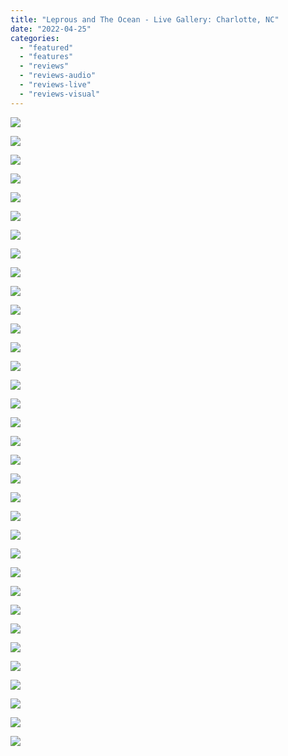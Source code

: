 ```yaml
---
title: "Leprous and The Ocean - Live Gallery: Charlotte, NC"
date: "2022-04-25"
categories: 
  - "featured"
  - "features"
  - "reviews"
  - "reviews-audio"
  - "reviews-live"
  - "reviews-visual"
---
```


![](https://i2.wp.com/www.hellbound.ca/wp-content/uploads/2022/04/The-Ocean_20220313_407A0314-2.jpg?ssl=1)

![](https://i0.wp.com/www.hellbound.ca/wp-content/uploads/2022/04/The-Ocean_20220313_407A0388-2.jpg?ssl=1)

![](https://i0.wp.com/www.hellbound.ca/wp-content/uploads/2022/04/The-Ocean_20220313_407A0397-2.jpg?ssl=1)

![](https://i2.wp.com/www.hellbound.ca/wp-content/uploads/2022/04/The-Ocean_20220313_407A0415-2.jpg?ssl=1)

![](https://i0.wp.com/www.hellbound.ca/wp-content/uploads/2022/04/The-Ocean_20220313_407A0417-2.jpg?ssl=1)

![](https://i1.wp.com/www.hellbound.ca/wp-content/uploads/2022/04/The-Ocean_20220313_407A0426-2.jpg?ssl=1)

![](https://i0.wp.com/www.hellbound.ca/wp-content/uploads/2022/04/The-Ocean_20220313_407A0431-2.jpg?ssl=1)

![](https://i0.wp.com/www.hellbound.ca/wp-content/uploads/2022/04/The-Ocean_20220313_407A0467-2.jpg?ssl=1)

![](https://i1.wp.com/www.hellbound.ca/wp-content/uploads/2022/04/The-Ocean_20220313_407A0481-2.jpg?ssl=1)

![](https://i1.wp.com/www.hellbound.ca/wp-content/uploads/2022/04/The-Ocean_20220313_407A0508-2.jpg?ssl=1)

![](https://i2.wp.com/www.hellbound.ca/wp-content/uploads/2022/04/The-Ocean_20220313_407A0531-2.jpg?ssl=1)

![](https://i0.wp.com/www.hellbound.ca/wp-content/uploads/2022/04/The-Ocean_20220313_407A0568-2.jpg?ssl=1)

![](https://i0.wp.com/www.hellbound.ca/wp-content/uploads/2022/04/The-Ocean_20220313_407A0580-2.jpg?ssl=1)

![](https://i1.wp.com/www.hellbound.ca/wp-content/uploads/2022/04/The-Ocean_20220313_407A0632-2.jpg?ssl=1)

![](https://i1.wp.com/www.hellbound.ca/wp-content/uploads/2022/04/Leprous_20220313_407A0762.jpg?ssl=1)

![](https://i2.wp.com/www.hellbound.ca/wp-content/uploads/2022/04/Leprous_20220313_407A0790.jpg?ssl=1)

![](https://i1.wp.com/www.hellbound.ca/wp-content/uploads/2022/04/Leprous_20220313_407A0800.jpg?ssl=1)

![](https://i2.wp.com/www.hellbound.ca/wp-content/uploads/2022/04/Leprous_20220313_407A0829.jpg?ssl=1)

![](https://i2.wp.com/www.hellbound.ca/wp-content/uploads/2022/04/Leprous_20220313_407A0833.jpg?ssl=1)

![](https://i0.wp.com/www.hellbound.ca/wp-content/uploads/2022/04/Leprous_20220313_407A0846.jpg?ssl=1)

![](https://i1.wp.com/www.hellbound.ca/wp-content/uploads/2022/04/Leprous_20220313_407A0856.jpg?ssl=1)

![](https://i0.wp.com/www.hellbound.ca/wp-content/uploads/2022/04/Leprous_20220313_407A0875.jpg?ssl=1)

![](https://i1.wp.com/www.hellbound.ca/wp-content/uploads/2022/04/Leprous_20220313_407A0897.jpg?ssl=1)

![](https://i0.wp.com/www.hellbound.ca/wp-content/uploads/2022/04/Leprous_20220313_407A0900.jpg?ssl=1)

![](https://i1.wp.com/www.hellbound.ca/wp-content/uploads/2022/04/Leprous_20220313_407A0940.jpg?ssl=1)

![](https://i1.wp.com/www.hellbound.ca/wp-content/uploads/2022/04/Leprous_20220313_407A0969.jpg?ssl=1)

![](https://i0.wp.com/www.hellbound.ca/wp-content/uploads/2022/04/Leprous_20220313_407A0986.jpg?ssl=1)

![](https://i2.wp.com/www.hellbound.ca/wp-content/uploads/2022/04/Leprous_20220313_407A1064-Edit.jpg?ssl=1)

![](https://i1.wp.com/www.hellbound.ca/wp-content/uploads/2022/04/Leprous_20220313_407A1066.jpg?ssl=1)

![](https://i2.wp.com/www.hellbound.ca/wp-content/uploads/2022/04/Leprous_20220313_407A1143.jpg?ssl=1)

![](https://i0.wp.com/www.hellbound.ca/wp-content/uploads/2022/04/Leprous_20220313_407A1181.jpg?ssl=1)

![](https://i0.wp.com/www.hellbound.ca/wp-content/uploads/2022/04/Leprous_20220313_407A1217.jpg?ssl=1)

![](https://i0.wp.com/www.hellbound.ca/wp-content/uploads/2022/04/Leprous_20220313_407A1261.jpg?ssl=1)

![](https://i2.wp.com/www.hellbound.ca/wp-content/uploads/2022/04/Leprous_20220313_407A1420.jpg?ssl=1)
